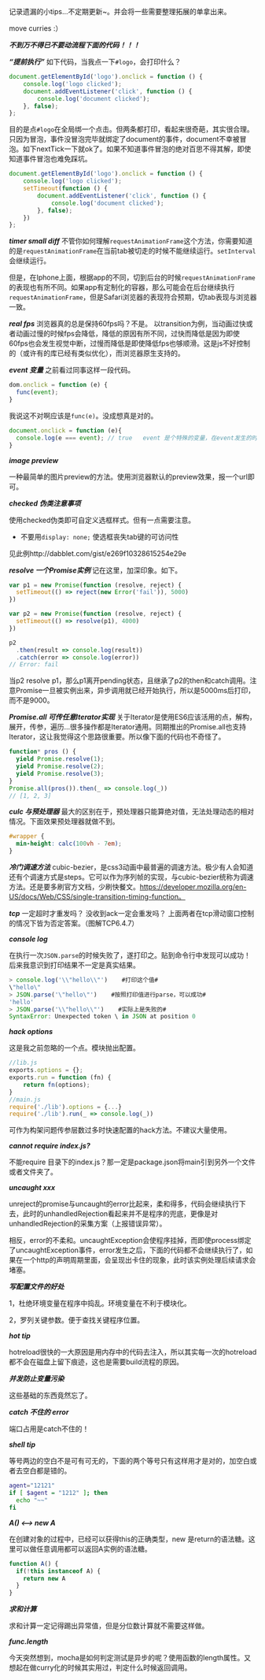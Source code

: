 记录遗漏的小tips...不定期更新~。并会将一些需要整理拓展的单拿出来。

move curries :）

***不到万不得已不要动流程下面的代码！！！***

***“提前执行”***
如下代码，当我点一下`#logo`，会打印什么？
```js
document.getElementById('logo').onclick = function () {
	console.log('logo clicked');
    document.addEventListener('click', function () {
        console.log('document clicked');
    }, false);
};
```
目的是点`#logo`在全局绑一个点击。但两条都打印，看起来很奇葩，其实很合理。只因为冒泡，事件没冒泡完毕就绑定了document的事件，document不幸被冒泡。如下nextTick一下就ok了。如果不知道事件冒泡的绝对百思不得其解，即使知道事件冒泡也难免踩坑。
```js
document.getElementById('logo').onclick = function () {
	console.log('logo clicked');
	setTimeout(function () {
		document.addEventListener('click', function () {
            console.log('document clicked');
        }, false);
	})
};
```

***timer small diff***
不管你如何理解`requestAnimationFrame`这个方法，你需要知道的是`requestAnimationFrame`在当前tab被切走的时候不能继续运行。`setInterval`会继续运行。

但是，在Iphone上面，根据app的不同，切到后台的时候`requestAnimationFrame`的表现也有所不同。如果app有定制化的容器，那么可能会在后台继续执行`requestAnimationFrame`，但是Safari浏览器的表现符合预期，切tab表现与浏览器一致。

***real fps***
浏览器真的总是保持60fps吗？不是。
以transition为例，当动画过快或者动画过慢的时候fps会降低，降低的原因有所不同，过快而降低是因为即使60fps也会发生视觉中断，过慢而降低是即使降低fps也够顺滑。这是js不好控制的（或许有的库已经有类似优化），而浏览器原生支持的。

***event 变量***
之前看过同事这样一段代码。
```js
dom.onclick = function (e) {
  func(event);
}
```
我说这不对啊应该是`func(e)`。没成想真是对的。
```js
document.onclick = function (e){
  console.log(e === event); // true   event 是个特殊的变量，在event发生的时候会自动赋值。
}
```
***image preview***

一种最简单的图片preview的方法。使用浏览器默认的preview效果，报一个url即可。


***checked 伪类注意事项***

使用checked伪类即可自定义选框样式。但有一点需要注意。
- 不要用`display: none;` 使选框丧失tab键的可访问性

见此例http://dabblet.com/gist/e269f10328615254e29e

***resolve 一个Promise实例***
记在这里，加深印象。如下。
```js
var p1 = new Promise(function (resolve, reject) {
  setTimeout(() => reject(new Error('fail')), 5000)
})

var p2 = new Promise(function (resolve, reject) {
  setTimeout(() => resolve(p1), 4000)
})

p2
  .then(result => console.log(result))
  .catch(error => console.log(error))
// Error: fail
```
当p2 resolve p1，那么p1离开pending状态，且继承了p2的then和catch调用。注意Promise一旦被实例出来，异步调用就已经开始执行，所以是5000ms后打印，而不是9000。

***Promise.all 可传任意Iterator实现***
关于Iterator是使用ES6应该活用的点，解构，展开，传参，遍历...很多操作都是Iterator通用。同期推出的Promise.all也支持Iterator，这让我觉得这个思路很重要。所以像下面的代码也不奇怪了。
```js
function* pros () {
  yield Promise.resolve(1);
  yield Promise.resolve(2);
  yield Promise.resolve(3);
}
Promise.all(pros()).then(_ => console.log(_))
// [1, 2, 3]
```

***culc 与预处理器***
最大的区别在于，预处理器只能算绝对值，无法处理动态的相对情况。下面效果预处理器就做不到。
```css
#wrapper {
  min-height: calc(100vh - 7em);
}
```
***冷门调速方法***
cubic-bezier，是css3动画中最普遍的调速方法。极少有人会知道还有个调速方式是steps。它可以作为序列帧的实现，与cubic-bezier统称为调速方法。还是要多刷官方文档，少刷快餐文。https://developer.mozilla.org/en-US/docs/Web/CSS/single-transition-timing-function。

***tcp***
一定超时才重发吗？
没收到ack一定会重发吗？
上面两者在tcp滑动窗口控制的情况下皆为否定答案。（图解TCP6.4.7）

***console log***

在执行一次`JSON.parse`的时候失败了，遂打印之。贴到命令行中发现可以成功！后来我意识到打印结果不一定是真实结果。

```js
> console.log('\\"hello\\"')    #打印这个值#
\"hello\"
> JSON.parse('\"hello\"')    #按照打印值进行parse，可以成功#
'hello'
> JSON.parse('\\"hello\\"')    #实际上是失败的#
SyntaxError: Unexpected token \ in JSON at position 0
```

***hack options***

这是我之前忽略的一个点。模块抛出配置。
```js
//lib.js
exports.options = {};
exports.run = function (fn) {
	return fn(options);
}
//main.js
require('./lib').options = {...}
require('./lib').run(_ => console.log(_))
```
可作为构架问题传参层数过多时快速配置的hack方法。不建议大量使用。

***cannot require index.js?***

不能require 目录下的index.js？那一定是package.json将main引到另外一个文件或者文件夹了。

***uncaught xxx***

unreject的promise与uncaught的error比起来，柔和得多，代码会继续执行下去，此时的unhandledRejection看起来并不是程序的兜底，更像是对unhandledRejection的采集方案（上报错误异常）。

相反，error的不柔和。uncaughtException会使程序挂掉，而即使process绑定了uncaughtException事件，error发生之后，下面的代码都不会继续执行了，如果在一个http的声明周期里面，会呈现出卡住的现象，此时该实例处理后续请求会堵塞。

***写配置文件的好处***


1，杜绝环境变量在程序中捣乱。环境变量在不利于模块化。

2，罗列关键参数。便于查找关键程序位置。

***hot tip***

hotreload很快的一大原因是用内存中的代码去注入，所以其实每一次的hotreload都不会在磁盘上留下痕迹，这也是需要build流程的原因。

***并发防止变量污染***

这些基础的东西竟然忘了。


***catch 不住的 error***

端口占用是catch不住的！


***shell tip***

等号两边的空白不是可有可无的，下面的两个等号只有这样用才是对的，加空白或者去空白都是错的。
```sh
agent="12121"
if [ $agent = "1212" ]; then
  echo "~~"
fi
```

***A() <--> new A***

在创建对象的过程中，已经可以获得this的正确类型，new 是return的语法糖。这里可以做任意调用都可以返回A实例的语法糖。

```js
function A() {
  if(!this instanceof A) {
    return new A
  }
}
```

***求和计算***

求和计算一定记得踢出异常值，但是分位数计算就不需要这样做。

***func.length***

今天突然想到，mocha是如何判定测试是异步的呢？使用函数的length属性。又想起在做curry化的时候其实用过，判定什么时候返回调用。
